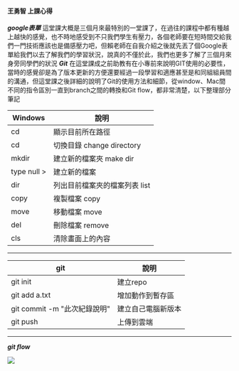 #### 王勇智 上課心得
  ***google表單***
  這堂課大概是三個月來最特別的一堂課了，在過往的課程中都有種越上越快的感覺，也不時地感受到不只我們學生有壓力，各個老師要在短時間交給我們一門技術應該也是備感壓力吧，但賴老師在自我介紹之後就先丟了個Google表單給我們以去了解我們的學習狀況，說真的不僅於此，我們也更多了解了三個月來身旁同學們的狀況
  ***Git***
  在這堂課成之前助教有在小專前來說明GIT使用的必要性，當時的感覺卻是為了版本更新的方便還要經過一段學習和適應甚至是和同組組員間的溝通，但這堂課之後詳細的說明了Git的使用方法和細節，從window、Mac間不同的指令區別一直到branch之間的轉換和Git flow，都非常清楚，以下整理部分筆記   



| Windows  |  說明                        |
| -------- | -------------------------- |
| cd       | 顯示目前所在路徑              |
| cd       | 切換目錄 change directory   |
| mkdir    | 建立新的檔案夾  make dir     |
| type null > | 建立新的檔案                |
| dir      | 列出目前檔案夾的檔案列表  list   |
| copy     | 複製檔案   copy  |
| move     | 移動檔案   move  |
| del     | 刪除檔案    remove |
| cls     | 清除畫面上的內容     |   



---


| git | 說明 |
| -------- | -------------------------- |
| git init | 建立repo |
| git add a.txt | 增加動作到暫存區 |
| git commit -m "此次紀錄說明" | 建立自己電腦新版本 |
| git push | 上傳到雲端 |   


---

***git flow***

![](https://i.imgur.com/rV7GdFn.png)
